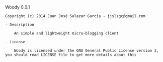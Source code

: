 Woody 0.0.1

	Copyright (c) 2014 Juan José Salazar García - jjslzgc@gmail.com

	- Description

		An simple and lightweight micro-blogging client

	- License

		Woody is licensed under the GNU General Public License version 3, you should read LICENSE file to get more details about this

